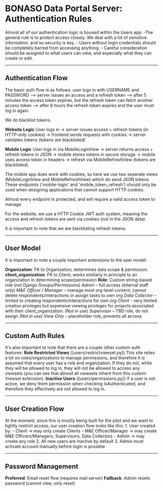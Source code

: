 # BONASO Data Portal Server: Authentication Rules

Almost all of our authentication logic is housed within the Users app. 
    -The general rule is to protect access closely. We deal with a lot of sensitive information, and so security is key. 
    - Users without login credentials should be completely barred from accessing anything.
    - Careful consideration should be assigned to what users can view, and especially what they can create or edit. 

---

## Authentication Flow

The basic auth flow is as follows:
    user logs in with USERNAME and PASSWORD --> 
    server issues an access and a refresh token --> 
    after 5 minutes the access token expires, but the refresh token can fetch another access token --> 
    after 8 hours the refresh token expires and the user must log in again.

We do blacklist tokens.

**Website Logic**
    User logs in → 
    server issues access + refresh tokens (in HTTP-only cookies) → 
    frontend sends requests with cookies → 
    server validates tokens (tokens are blacklisted)

**Mobile Logic**
    User logs in via MobileLoginView → 
    server returns access + refresh tokens in JSON → 
    mobile stores tokens in secure storage → 
    mobile uses access token in headers → 
    refresh via MobileRefreshView (tokens are blacklisted)

The mobile app does work with cookies, so here we use two seperate views (MobileLoginView and MobileRefreshView) which do send JSON tokens. These endpoints ('mobile-login' and 'mobile_token_refresh') should only be used when designing applications that cannot support HTTP cookies. 

Almost every endpoint is protected, and will require a valid access token to manage. 

For the website, we use a HTTP Cookie JWT auth system, meaning the access and refresh tokens are sent via cookies (not in the JSON data). 

It is important to note that we are blacklisting refresh tokens.

---

## User Model
It is important to note a couple important extensions to the user model:

**Organization**: FK to Organization; determines data scope & permission.
**client_organization**: FK to Client; works similarly in principle to an organization in determining scope/permission
**Role**: Custom string-based role (not Django Groups/Permissions)
    *Admin* – full access (internal staff only)
    *M&E Officer / Manager* – manage most org-level content; cannot delete respondents/interactions or assign tasks to own org
    *Data Collector* – limited to creating respondents/interactions for own org
    *Client* - very limited creation privleges but expensive viewing privleges for projects associated with their client_organization.
    *(Not in use) Supervisor* – TBD role, do not assign
    *(Not in use) View Only* – placeholder role, prevents all access

---

## Custom Auth Rules
It's also important to note that there are a couple other custom auth features:
**Role Restricted Views** ([users/restrictviewset.py]) 
    This site relies a lot on roles/organizations to manage permissions, and therefore it is assumed that every user has a role and organization. If they do not, while they will be allowed to log in, they will not be allowed to access any viewsets (you can see that almost all viewsets inherit from this custom Viewset extension).
**Inactive Users** ([users/permissions.py])
    If a user is not active, we deny them permission when checking IsAuthenticated, and therefore they effectively are not allowed to log in. 

---

## User Creation Flow
At the moment, since this is mostly being built for the pilot and we want to tightly restrict access, our user creation flow looks like this:
    1. User created by:
        - Client → may only create Clients
        - M&E Officer/Manager → may create M&E Officers/Managers, Supervisors, Data Collectors
        - Admin → may create any role
    2. All new users are inactive by default
    3. Admin must activate account manually before login is possible

---

## Password Management
**Preferred**: Email reset flow (requires mail server)
**Fallback**: Admin resets password (cannot view, only reset)